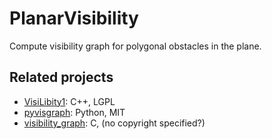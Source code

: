 # PlanarVisibility
Compute visibility graph for polygonal obstacles in the plane.

## Related projects

- [VisiLibity1](https://github.com/karlobermeyer/VisiLibity1): C++, LGPL
- [pyvisgraph](https://github.com/TaipanRex/pyvisgraph): Python, MIT
- [visibility_graph](https://github.com/davetcoleman/visibility_graph): C, (no copyright specified?)
